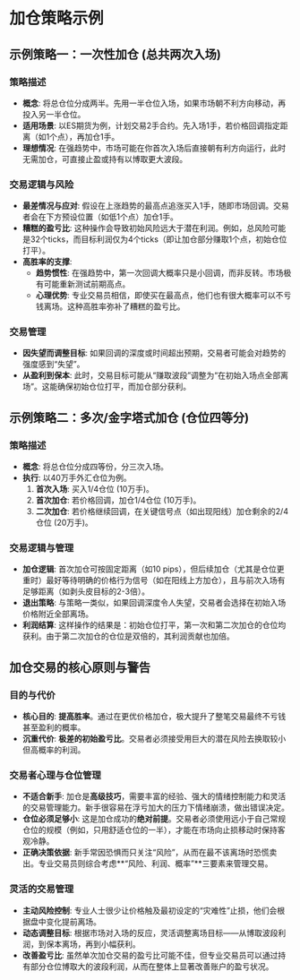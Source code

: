 # 加仓策略示例

## 示例策略一：一次性加仓 (总共两次入场)

### 策略描述
-   **概念**: 将总仓位分成两半。先用一半仓位入场，如果市场朝不利方向移动，再投入另一半仓位。
-   **适用场景**: 以ES期货为例，计划交易2手合约。先入场1手，若价格回调指定距离（如1个点），再加仓1手。
-   **理想情况**: 在强趋势中，市场可能在你首次入场后直接朝有利方向运行，此时无需加仓，可直接止盈或持有以博取更大波段。

### 交易逻辑与风险
-   **最差情况与应对**: 假设在上涨趋势的最高点追涨买入1手，随即市场回调。交易者会在下方预设位置（如低1个点）加仓1手。
-   **糟糕的盈亏比**: 这种操作会导致初始风险远大于潜在利润。例如，总风险可能是32个ticks，而目标利润仅为4个ticks（即让加仓部分赚取1个点，初始仓位打平）。
-   **高胜率的支撑**:
    -   **趋势惯性**: 在强趋势中，第一次回调大概率只是小回调，而非反转。市场极有可能重新测试前期高点。
    -   **心理优势**: 专业交易员相信，即使买在最高点，他们也有很大概率可以不亏钱离场。这种高胜率弥补了糟糕的盈亏比。

### 交易管理
-   **因失望而调整目标**: 如果回调的深度或时间超出预期，交易者可能会对趋势的强度感到“失望”。
-   **从盈利到保本**: 此时，交易目标可能从“赚取波段”调整为“在初始入场点全部离场”。这能确保初始仓位打平，而加仓部分获利。

## 示例策略二：多次/金字塔式加仓 (仓位四等分)

### 策略描述
-   **概念**: 将总仓位分成四等份，分三次入场。
-   **执行**: 以40万手外汇仓位为例。
    1.  **首次入场**: 买入1/4仓位 (10万手)。
    2.  **首次加仓**: 若价格回调，加仓1/4仓位 (10万手)。
    3.  **二次加仓**: 若价格继续回调，在关键信号点（如出现阳线）加仓剩余的2/4仓位 (20万手)。

### 交易逻辑与管理
-   **加仓逻辑**: 首次加仓可按固定距离（如10 pips），但后续加仓（尤其是仓位更重时）最好等待明确的价格行为信号（如在阳线上方加仓），且与前次入场有足够距离（如剥头皮目标的2-3倍）。
-   **退出策略**: 与策略一类似，如果回调深度令人失望，交易者会选择在初始入场价格附近全部离场。
-   **利润结算**: 这样操作的结果是：初始仓位打平，第一次和第二次加仓的仓位均获利。由于第二次加仓的仓位是双倍的，其利润贡献也加倍。

## 加仓交易的核心原则与警告

### 目的与代价
-   **核心目的**: **提高胜率**。通过在更优价格加仓，极大提升了整笔交易最终不亏钱甚至盈利的概率。
-   **沉重代价**: **极差的初始盈亏比**。交易者必须接受用巨大的潜在风险去换取较小但高概率的利润。

### 交易者心理与仓位管理
-   **不适合新手**: 加仓是**高级技巧**，需要丰富的经验、强大的情绪控制能力和灵活的交易管理能力。新手很容易在浮亏加大的压力下情绪崩溃，做出错误决定。
-   **仓位必须足够小**: 这是加仓成功的**绝对前提**。交易者必须使用远小于自己常规仓位的规模（例如，只用舒适仓位的一半），才能在市场向止损移动时保持客观冷静。
-   **正确决策依据**: 新手常因恐惧而只关注“风险”，从而在最不该离场时恐慌卖出。专业交易员则综合考虑**“风险、利润、概率”**三要素来管理交易。

### 灵活的交易管理
-   **主动风险控制**: 专业人士很少让价格触及最初设定的“灾难性”止损，他们会根据盘中变化提前离场。
-   **动态调整目标**: 根据市场对入场的反应，灵活调整离场目标——从博取波段利润，到保本离场，再到小幅获利。
-   **改善盈亏比**: 虽然单次加仓交易的盈亏比可能不佳，但专业交易员可以通过持有部分仓位博取大的波段利润，从而在整体上显著改善账户的盈亏状况。